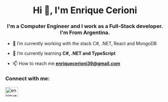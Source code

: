 <h1 align="center">Hi 👋, I'm Enrique Cerioni</h1>
<h3 align="center">I'm a Computer Engineer and I work as a Full-Stack developer. I'm From Argentina.</h3>

- 🔭 I’m currently working with the stack C#, .NET, React and MongoDB

- 🌱 I’m currently learning **C#, .NET and TypeScript**

- 📫 How to reach me **enriquecerioni39@gmail.com**

<h3 align="left">Connect with me:</h3>
<p align="left">
<a href="https://linkedin.com/in/enriquecerioni" target="blank"><img align="center" src="https://raw.githubusercontent.com/rahuldkjain/github-profile-readme-generator/master/src/images/icons/Social/linked-in-alt.svg" alt="enriquecerioni" height="30" width="40" /></a>
</p>
